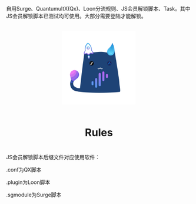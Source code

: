 自用Surge、QuantumultX(Qx)、Loon分流规则、JS会员解锁脚本、Task。其中JS会员解锁脚本已测试均可使用。大部分需要登陆才能解锁。
<div align="center">
<br>
<img width="200" src="https://raw.githubusercontent.com/BOBOLAOSHIV587/QX-Rules/refs/heads/main/sticker.webp">
<br>
<br>
<h1 align="center">Rules<h1>
</div>



JS会员解锁脚本后缀文件对应使用软件：


.conf为QX脚本


.plugin为Loon脚本


.sgmodule为Surge脚本


